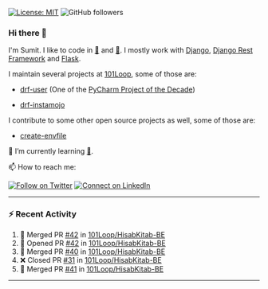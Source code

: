 [![License: MIT](https://img.shields.io/badge/License-MIT-yellow.svg)](https://opensource.org/licenses/MIT)
![GitHub followers](https://img.shields.io/github/followers/sumit4613?style=social)

### Hi there 👋

I'm Sumit. I like to code in [:snake:](https://python.org/) and [:rabbit:](https://golang.org). I mostly work with [Django](https://djangoproject.com), [Django Rest Framework](https://www.django-rest-framework.org/) and [Flask](https://flask.palletsprojects.com).

I maintain several projects at [101Loop](https://github.com/101loop/), some of those are:

- [drf-user](https://github.com/101loop/drf-user) (One of the [PyCharm Project of the Decade](https://www.jetbrains.com/lp/pycharm-10-years/))

- [drf-instamojo ](https://github.com/101loop/drf-instamojo)

I contribute to some other open source projects as well, some of those are:

- [create-envfile](https://github.com/SpicyPizza/create-envfile)

🔭 I’m currently learning [:rabbit:](https://golang.org).

📫 How to reach me:

[![Follow on Twitter](https://img.shields.io/badge/--twitter?label=Twitter&logo=Twitter&style=social)](https://twitter.com/sumitsingh4613) [![Connect on LinkedIn](https://img.shields.io/badge/--linkedin?label=LinkedIn&logo=LinkedIn&style=social)](https://www.linkedin.com/in/sumit4613)


---

### :zap: Recent Activity

<!--START_SECTION:activity-->
1. 🎉 Merged PR [#42](https://github.com/101Loop/HisabKitab-BE/pull/42) in [101Loop/HisabKitab-BE](https://github.com/101Loop/HisabKitab-BE)
2. 💪 Opened PR [#42](https://github.com/101Loop/HisabKitab-BE/pull/42) in [101Loop/HisabKitab-BE](https://github.com/101Loop/HisabKitab-BE)
3. 🎉 Merged PR [#40](https://github.com/101Loop/HisabKitab-BE/pull/40) in [101Loop/HisabKitab-BE](https://github.com/101Loop/HisabKitab-BE)
4. ❌ Closed PR [#31](https://github.com/101Loop/HisabKitab-BE/pull/31) in [101Loop/HisabKitab-BE](https://github.com/101Loop/HisabKitab-BE)
5. 🎉 Merged PR [#41](https://github.com/101Loop/HisabKitab-BE/pull/41) in [101Loop/HisabKitab-BE](https://github.com/101Loop/HisabKitab-BE)
<!--END_SECTION:activity-->

---
